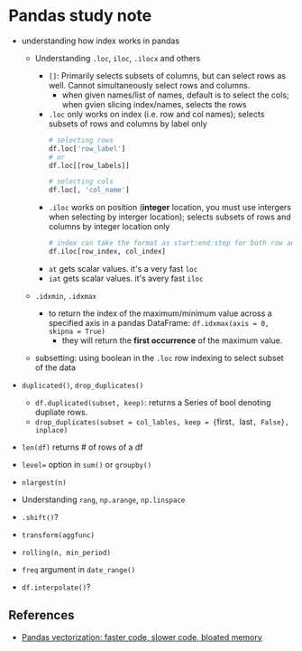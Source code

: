 # Pandas study note

- understanding how index works in pandas
  - Understanding `.loc`, `iloc`, `.ilocx` and others
    - `[]`: Primarily selects subsets of columns, but can select rows as well. Cannot simultaneously select rows and columns.
      - when given names/list of names, default is to select the cols; when gvien slicing index/names, selects the rows 
    - `.loc` only works on index (i.e. row and col names); selects subsets of rows and columns by label only
      ```python
      # selecting rows
      df.loc['row_label']
      # or
      df.loc[[row_labels]]
      
      # selecting cols
      df.loc[, 'col_name']
      ```
    - `.iloc` works on position (**integer** location, you must use intergers when selecting by interger location); selects subsets of rows and columns by integer location only
      ```python
      # index can take the format as start:end:step for both row and col
      df.iloc[row_index, col_index]
      ```
    - `at` gets scalar values. it's a very fast `loc`
    - `iat` gets scalar values. it's avery fast `iloc`

  - `.idxmin`, `.idxmax`
    - to return the index of the maximum/minimum value across a specified axis in a pandas DataFrame: `df.idxmax(axis = 0, skipna = True)`
      - they will return the **first occurrence** of the maximum value.

  - subsetting: using boolean in the `.loc` row indexing to select subset of the data

- `duplicated()`, `drop_duplicates()`
  - `df.duplicated(subset, keep)`: returns a Series of bool denoting dupliate rows.
  - `drop_duplicates(subset = col_lables, keep = {`first`, `last`, False}, inplace)`
- `len(df)` returns # of rows of a df
- `level=` option in `sum()` or `groupby()` 
- `nlargest(n)`
- Understanding `rang`, `np.arange`, `np.linspace`
- `.shift()`?
- `transform(aggfunc)`
- `rolling(n, min_period)`
- `freq` argument in `date_range()`
- `df.interpolate()`?




## References
- [Pandas vectorization: faster code, slower code, bloated memory](https://pythonspeed.com/articles/pandas-vectorization/?utm_medium=email&utm_source=topic+optin&utm_campaign=awareness&utm_content=20220620+data+ai+nl&mkt_tok=MTA3LUZNUy0wNzAAAAGFIT-XwYQWtkAEpfgsP268hTBrSlq4DeAtsoPVMDm7nv4dyVkbzk5i3Pu5Zl9OboAgvsPBtkI97J7XKEIEpXzuys840fcmvF6-AhFE2xysMTY_c1Y)